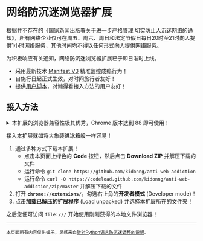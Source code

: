 # 网络防沉迷浏览器扩展

根据并不存在的《国家新闻出版署关于进一步严格管理 切实防止人沉迷网络的通知》，所有网络企业仅可在周五、周六、周日和法定节假日每日20时至21时向人提供1小时网络服务，其他时间均不得以任何形式向人提供网络服务。

为积极响应有关通知，网络防沉迷浏览器扩展已于即日准时上线。

- 采用最新技术 [Manifest V3](https://developer.chrome.com/docs/extensions/mv3/intro/) 精准监控成瘾行为！
- 自施行日起正式生效，对时间旅行者友好！
- 提供[用户脚本](anti-web-addiction.user.js?raw=1)，对懒得看接入方法的用户友好！

## 接入方法

<details>
<summary>本扩展的浏览器兼容性极其优秀，Chrome 版本达到 88 即可使用！</summary>

为维护您拒绝沉迷的权利，您还可以将 [`manifest.json`](manifest.json) 中的 `manifest_version` 改为 `2` 以获得无与伦比的浏览器兼容性！

</details>

接入本扩展就如将大象装进冰箱般一样容易！

1. 通过多种方式下载本扩展！
   - 点击本页面上绿色的 **Code** 按钮，然后点击 **Download ZIP** 并解压下载的文件
   - 运行命令 `git clone https://github.com/kidonng/anti-web-addiction`
   - 运行命令 `curl -O https://codeload.github.com/kidonng/anti-web-addiction/zip/master` 并解压下载的文件
2. 打开 **`chrome://extensions/`**，勾选右上角的**开发者模式** (Developer mode)！
3. 点击**加载已解压的扩展程序** (Load unpacked) 并选择本扩展所在的文件夹！

之后您便可访问 `file:///` 开始使用刚刚获得的本地文件浏览器！

---

<small>本页面所有内容仅供娱乐，灵感来自[针对Python语言防沉迷调整的说明](https://github.com/RimoChan/python-anti-seduce-system)。</small>
